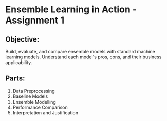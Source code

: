 # Ensemble Learning in Action - Assignment 1

## Objective:
Build, evaluate, and compare ensemble models with standard machine learning models. Understand each model's pros, cons, and their business applicability.

## Parts:
1. Data Preprocessing
2. Baseline Models
3. Ensemble Modelling
4. Performance Comparison
5. Interpretation and Justification  
